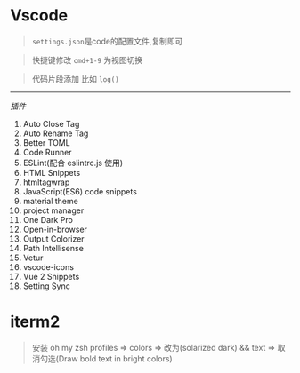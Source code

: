 # Vscode

> `settings.json`是code的配置文件,复制即可

>  快捷键修改 `cmd+1-9` 为视图切换

> 代码片段添加  比如 `log()`

---

*插件*

1.  Auto Close Tag
2.  Auto Rename Tag
3.  Better TOML
4.  Code Runner
5.  ESLint(配合 eslintrc.js 使用)
6.  HTML Snippets
7.  htmltagwrap
8.  JavaScript(ES6) code snippets
9.  material theme
10. project manager
11. One Dark Pro
12. Open-in-browser
13. Output Colorizer
14. Path Intellisense
15. Vetur
16. vscode-icons
17. Vue 2 Snippets
18. Setting Sync


# iterm2

> 安装 oh my zsh
> profiles => colors => 改为(solarized dark) && text => 取消勾选(Draw bold text in bright colors)
